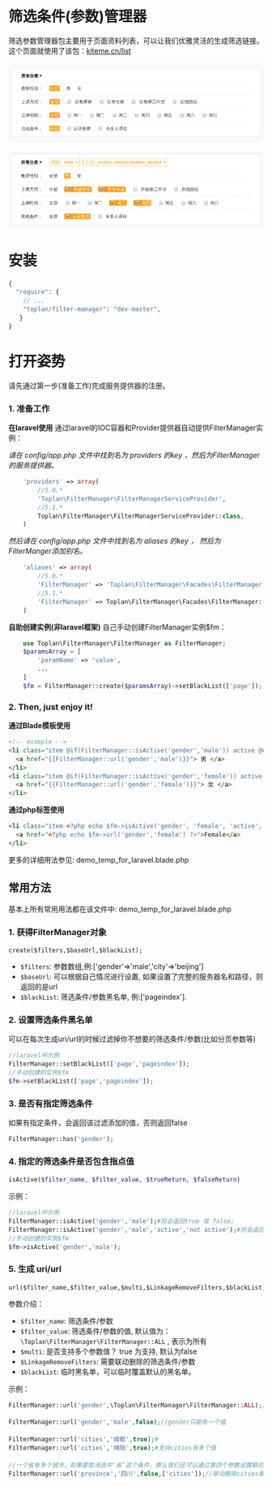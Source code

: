 # 筛选条件(参数)管理器
筛选参数管理器包主要用于页面资料列表，可以让我们优雅灵活的生成筛选链接。
这个页面就使用了该包：[kiteme.cn/list](http://kiteme.cn/list)

![demo image](fm-demo.png)

![demo image](fm-demo2.png)

# 安装

```php
{
  "require": {
    // ...
    "toplan/filter-manager": "dev-master",
   }
}
```

# 打开姿势

请先通过第一步(准备工作)完成服务提供器的注册。

### 1. 准备工作

**在laravel使用**
通过laravel的IOC容器和Provider提供器自动提供FilterManager实例：

*请在 config/app.php 文件中找到名为 providers 的key ，然后为FilterManager的服务提供器。*
```php
    'providers' => array(
        //5.0.*
        'Toplan\FilterManager\FilterManagerServiceProvider',
        //5.1.*
        Toplan\FilterManager\FilterManagerServiceProvider::class,
    )
```    
*然后请在 config/app.php 文件中找到名为 aliases 的key ， 然后为FilterManger添加别名。*
```php
    'aliases' => array(
        //5.0.*
        'FilterManager' => 'Toplan\FilterManager\Facades\FilterManager',
        //5.1.*
        'FilterManager' => Toplan\FilterManager\Facades\FilterManager::class,
    )
```

**自助创建实例(非laravel框架)**
自己手动创建FilterManager实例$fm：
```php
    use Toplan\FilterManager\FilterManager as FilterManager;
    $paramsArray = [
        'paramName' => 'value',
        ...
    ]
    $fm = FilterManager::create($paramsArray)->setBlackList(['page']);
```

### 2. Then, just enjoy it!
**通过Blade模板使用**
```html
<!-- example -->
<li class="item @if(FilterManager::isActive('gender','male')) active @endif">
  <a href="{{FilterManager::url('gender','male')}}"> 男 </a>
</li>
<li class="item @if(FilterManager::isActive('gender','female')) active @endif">
  <a href="{{FilterManager::url('gender','female')}}"> 女 </a>
</li>
```

**通过php标签使用**
```html
<li class="item <?php echo $fm->isActive('gender', 'female', 'active', '') ?>">
  <a href="<?php echo $fm->url('gender','female') ?>">Female</a>
</li>
```

更多的详细用法参见: demo_temp_for_laravel.blade.php

## 常用方法
 基本上所有常用用法都在该文件中: demo_temp_for_laravel.blade.php

### 1. 获得FilterManager对象

```
create($filters,$baseUrl,$blackList);
```

- `$filters`: 参数数组,例:['gender'=>'male','city'=>'beijing']
- `$baseUrl`: 可以根据自己情况进行设置, 如果设置了完整的服务器名和路径，则返回的是url
- `$blackList`: 筛选条件/参数黑名单, 例:['pageindex'].

### 2. 设置筛选条件黑名单
 可以在每次生成uri/url的时候过滤掉你不想要的筛选条件/参数(比如分页参数等)
```php
//laravel中示例
FilterManager::setBlackList(['page','pageindex']);
//手动创建的实例$fm
$fm->setBlackList(['page','pageindex']);
```

### 3. 是否有指定筛选条件
 如果有指定条件，会返回该过滤添加的值，否则返回false
```php
FilterManager::has('gender');
```

### 4. 指定的筛选条件是否包含指点值
```php
isActive($filter_name, $filter_value, $trueReturn, $falseReturn)
```

示例：
```php
//laravel中示例
FilterManager::isActive('gender','male');#将会返回true 或 false;
FilterManager::isActive('gender','male','active','not active');#将会返回 'active' 或 'not active';
//手动创建的实例$fm
$fm->isActive('gender','male');
```

### 5. 生成 uri/url

```
url($filter_name,$filter_value,$multi,$LinkageRemoveFilters,$blackList)
```

参数介绍：

- `$filter_name`: 筛选条件/参数
- `$filter_value`: 筛选条件/参数的值, 默认值为：`\Toplan\FilterManager\FilterManager::ALL` , 表示为所有
- `$multi`: 是否支持多个参数值？ true 为支持, 默认为false
- `$LinkageRemoveFilters`: 需要联动删除的筛选条件/参数
- `$blackList`: 临时黑名单，可以临时覆盖默认的黑名单。

示例：
```php
FilterManager::url('gender',\Toplan\FilterManager\FilterManager::ALL);//将会删除gender参数

FilterManager::url('gender','male',false);//gender只能有一个值

FilterManager::url('cities','成都',true);#
FilterManager::url('cities','绵阳',true);#支持cities有多个值

//一个省有多个城市，如果要取消选中‘省’这个条件，那么我们还可以通过第四个参数设置联动取消‘市’以及更多你想取消的筛选条件。
FilterManager::url('province','四川',false,['cities']);//联动删除cities条件
```


